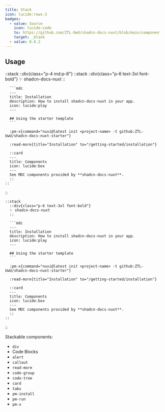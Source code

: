 ```yaml
---
title: Stack
icon: lucide:rows-3
badges:
  - value: Source
    icon: lucide:code
    to: https://github.com/ZTL-UwU/shadcn-docs-nuxt/blob/main/components/content/Stack.vue
    target: _blank
  - value: 0.6.2
---
```


## Usage

::stack
  ::div{class="p-4 md:p-8"}
    ::stack
      ::div{class="p-6 text-3xl font-bold"}
      ✨ shadcn-docs-nuxt
      ::

      ```mdc
      ---
      title: Installation
      description: How to install shadcn-docs-nuxt in your app.
      icon: lucide:play
      ---

      ## Using the starter template
      ```

      :pm-x{command="nuxi@latest init <project-name> -t github:ZTL-UwU/shadcn-docs-nuxt-starter"}

      :read-more{title="Installation" to="/getting-started/installation"}

      ::card
      ---
      title: Components
      icon: lucide:box
      ---
      See MDC components provided by **shadcn-docs-nuxt**.
      ::
    ::
  ::

  ```mdc
  ::stack
    ::div{class="p-6 text-3xl font-bold"}
    ✨ shadcn-docs-nuxt
    ::

    ```mdc
    ---
    title: Installation
    description: How to install shadcn-docs-nuxt in your app.
    icon: lucide:play
    ---

    ## Using the starter template
    ```

    :pm-x{command="nuxi@latest init <project-name> -t github:ZTL-UwU/shadcn-docs-nuxt-starter"}

    :read-more{title="Installation" to="/getting-started/installation"}

    ::card
    ---
    title: Components
    icon: lucide:box
    ---
    See MDC components provided by **shadcn-docs-nuxt**.
    ::
  ::
  ```
::

Stackable components:

- `div`
- Code Blocks
- `alert`
- `callout`
- `read-more`
- `code-group`
- `code-tree`
- `card`
- `tabs`
- `pm-install`
- `pm-run`
- `pm-x`
